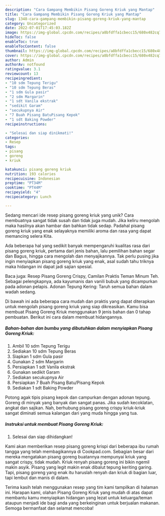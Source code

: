 ```yaml
---
description: "Cara Gampang Membikin Pisang Goreng Kriuk yang Mantap"
title: "Cara Gampang Membikin Pisang Goreng Kriuk yang Mantap"
slug: 1348-cara-gampang-membikin-pisang-goreng-kriuk-yang-mantap
category: Uncategorized
date: 2022-07-01T17:45:03.182Z
image: https://img-global.cpcdn.com/recipes/a8bfdffa1cbecc15/680x482cq70/pisang-goreng-kriuk-foto-resep-utama.jpg
hideToc: false
enableToc: true
enableTocContent: false
thumbnail: https://img-global.cpcdn.com/recipes/a8bfdffa1cbecc15/680x482cq70/pisang-goreng-kriuk-foto-resep-utama.jpg
cover: https://img-global.cpcdn.com/recipes/a8bfdffa1cbecc15/680x482cq70/pisang-goreng-kriuk-foto-resep-utama.jpg
author: Admin
authorAv: notfound
ratingvalue: 3.1
reviewcount: 13
recipeingredient:
- "10 sdm Tepung Terigu"
- "10 sdm Tepung Beras"
- "1 sdm Gula pasir"
- "2 sdm Margarin"
- "1 sdt Vanila ekstrak"
- "sedikit Garam"
- "secukupnya Air"
- "7 Buah Pisang BatuPisang Kepok"
- "1 sdt Baking Powder"
recipeinstructions:

- "Selesai dan siap dinikmati!"
categories:
- Resep
tags:
- pisang
- goreng
- kriuk

katakunci: pisang goreng kriuk 
nutrition: 193 calories
recipecuisine: Indonesian
preptime: "PT34M"
cooktime: "PT44M"
recipeyield: "4"
recipecategory: Lunch

---
```





Sedang mencari ide resep pisang goreng kriuk yang unik? Cara membuatnya sangat tidak susah dan tidak juga mudah. Jika keliru mengolah maka hasilnya akan hambar dan bahkan tidak sedap. Padahal pisang goreng kriuk yang enak selayaknya memiliki aroma dan rasa yang dapat memancing selera Kita.





Ada beberapa hal yang sedikit banyak mempengaruhi kualitas rasa dari pisang goreng kriuk, pertama dari jenis bahan, lalu pemilihan bahan segar dan Bagus, hingga cara mengolah dan menyajikannya. Tak perlu pusing jika ingin menyiapkan pisang goreng kriuk yang enak,      asal sudah tahu triknya maka hidangan ini dapat jadi sajian spesial.














Baca juga: Resep Pisang Goreng Crispy, Camilan Praktis Teman Minum Teh. Sebagai pelengkapnya, ada kayumanis dan vanili bubuk yang dicampurkan pada adonan pelapis. Adonan Tepung Kering: Taruh semua bahan dalam wadah sedang.






Di bawah ini ada beberapa cara mudah dan praktis yang dapat diterapkan untuk mengolah pisang goreng kriuk yang siap dikreasikan. Kamu bisa membuat Pisang Goreng Kriuk menggunakan 9 jenis bahan dan 0 tahap pembuatan. Berikut ini cara dalam membuat hidangannya.

<!--inarticleads1-->

##### Bahan-bahan dan bumbu yang dibutuhkan dalam menyiapkan Pisang Goreng Kriuk:

1. Ambil 10 sdm Tepung Terigu
1. Sediakan 10 sdm Tepung Beras
1. Siapkan 1 sdm Gula pasir
1. Gunakan 2 sdm Margarin
1. Persiapkan 1 sdt Vanila ekstrak
1. Gunakan sedikit Garam
1. Sediakan secukupnya Air
1. Persiapkan 7 Buah Pisang Batu/Pisang Kepok
1. Sediakan 1 sdt Baking Powder


Potong agak tipis pisang kepok dan campurkan dengan adonan tepung. Goreng di minyak yang banyak dan sangat panas. Jika sudah kecoklatan, angkat dan sajikan. Nah, berhubung pisang goreng crispy kriuk-kriuk sangat diminati semua kalangan dari yang muda hingga yang tua. 

<!--inarticleads2-->

##### Instruksi untuk membuat Pisang Goreng Kriuk:


1. Selesai dan siap dihidangkan!

Kami akan memberikan resep pisang goreng krispi dari beberapa ibu rumah tangga yang telah membagikannya di Cookpad.com. Sebagian besar dari mereka mengatakan pisang goreng buatannya mempunyai kriuk yang sangat crispy, tidak mudah. Kriuk renyah pisang goreng ini bikin ngemil makin asyik. Pisang yang legit makin enak dibalut tepung keriting garing. Tapi, pisang goreng yang enak itu haruslah renyah dan kriuk di bagian luar, tapi lembut dan manis di dalam. 

Terima kasih telah menggunakan resep yang tim kami tampilkan di halaman ini. Harapan kami, olahan Pisang Goreng Kriuk yang mudah di atas dapat membantu kamu menyiapkan hidangan yang lezat untuk keluarga/teman ataupun menjadi ide bagi anda yang berkeinginan untuk berjualan makanan. Semoga bermanfaat dan selamat mencoba!

